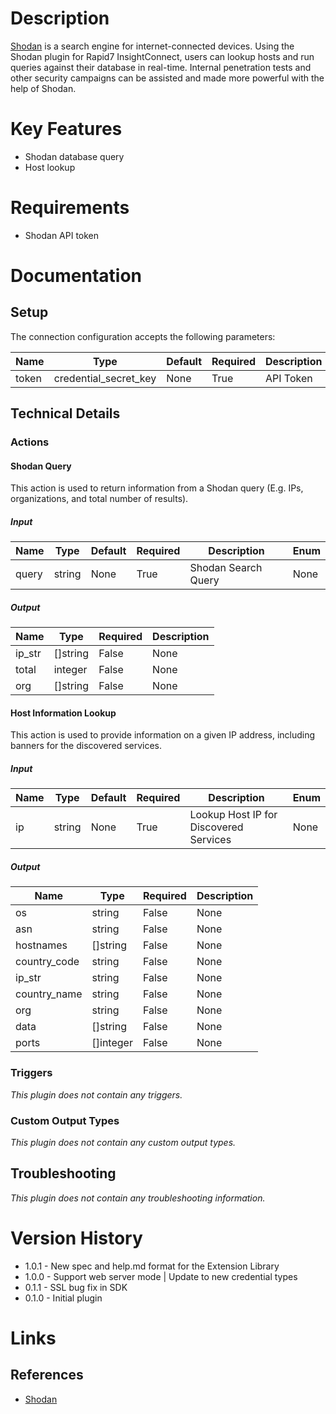 # Description

[Shodan](https://www.shodan.io/) is a search engine for internet-connected devices.
Using the Shodan plugin for Rapid7 InsightConnect, users can lookup hosts and run queries against their database in
real-time. Internal penetration tests and other security campaigns can be assisted and made more powerful with the
help of Shodan.

# Key Features

* Shodan database query
* Host lookup

# Requirements

* Shodan API token

# Documentation

## Setup

The connection configuration accepts the following parameters:

|Name|Type|Default|Required|Description|Enum|
|----|----|-------|--------|-----------|----|
|token|credential_secret_key|None|True|API Token|None|

## Technical Details

### Actions

#### Shodan Query

This action is used to return information from a Shodan query (E.g. IPs, organizations, and total number of results).

##### Input

|Name|Type|Default|Required|Description|Enum|
|----|----|-------|--------|-----------|----|
|query|string|None|True|Shodan Search Query|None|

##### Output

|Name|Type|Required|Description|
|----|----|--------|-----------|
|ip_str|[]string|False|None|
|total|integer|False|None|
|org|[]string|False|None|

#### Host Information Lookup

This action is used to provide information on a given IP address, including banners for the discovered services.

##### Input

|Name|Type|Default|Required|Description|Enum|
|----|----|-------|--------|-----------|----|
|ip|string|None|True|Lookup Host IP for Discovered Services|None|

##### Output

|Name|Type|Required|Description|
|----|----|--------|-----------|
|os|string|False|None|
|asn|string|False|None|
|hostnames|[]string|False|None|
|country_code|string|False|None|
|ip_str|string|False|None|
|country_name|string|False|None|
|org|string|False|None|
|data|[]string|False|None|
|ports|[]integer|False|None|

### Triggers

_This plugin does not contain any triggers._

### Custom Output Types

_This plugin does not contain any custom output types._

## Troubleshooting

_This plugin does not contain any troubleshooting information._

# Version History

* 1.0.1 - New spec and help.md format for the Extension Library
* 1.0.0 - Support web server mode | Update to new credential types
* 0.1.1 - SSL bug fix in SDK
* 0.1.0 - Initial plugin

# Links

## References

* [Shodan](https://www.shodan.io/)


